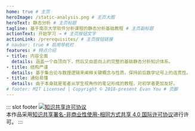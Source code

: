 ```yaml
---
home: true # 主页
heroImage: /static-analysis.png # 主页大图
heroText: 静态分析 # 主页标题
tagline: 基于南京大学软件分析课程的静态分析基础教程 # 主页副标题
actionText: 开始学习 → # 主页按钮文字
actionLink: /prerequisites/ # 主页按钮链接
# navbar: true # 启用导航栏
features: # 特点介绍
- title: 内容全面
  details: 涵盖一个自顶向下，然后又自底向上的完整的基础静态分析知识体系。
- title: 结构严谨
  details: 基于集合论与数理逻辑来阐释关键概念与性质，保持前后数学记号上的连贯性。
- title: 通俗易懂
  details: 由于本身就是笔者从学生视角作的笔记形成的教程，对初学者更加友好。
# footer: MIT Licensed | Copyright © 2018-present Evan You # 页脚
---
```


<!-- 使用markdown插槽来设置页脚 -->

::: slot footer
<a rel="license" href="http://creativecommons.org/licenses/by-nc-sa/4.0/"><img alt="知识共享许可协议" style="border-width:0" src="https://i.creativecommons.org/l/by-nc-sa/4.0/88x31.png" /></a><br />本作品采用<a rel="license" href="http://creativecommons.org/licenses/by-nc-sa/4.0/">知识共享署名-非商业性使用-相同方式共享 4.0 国际许可协议</a>进行许可。
:::


